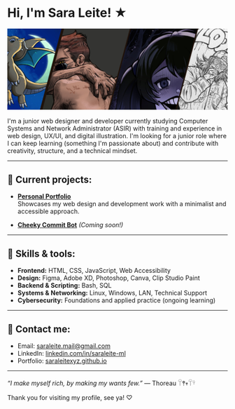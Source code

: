 # Hi, I'm Sara Leite! ★

![Banner](./saraleitexyz_banner.jpg)

I'm a junior web designer and developer currently studying Computer Systems and Network Administrator (ASIR) 
with training and experience in web design, UX/UI, and digital illustration.
I'm looking for a junior role where I can keep learning (something I'm passionate about) and contribute with creativity, structure, and a technical mindset.

---

## 📜 Current projects:

- **[Personal Portfolio](https://saraleitexyz.github.io)**  
  Showcases my web design and development work with a minimalist and accessible approach.

- **[Cheeky Commit Bot](https://github.com/saraleitexyz/cheeky_commit_bot)** 
  *(Coming soon!)*

---

## 🔌 Skills & tools:

- **Frontend:** HTML, CSS, JavaScript, Web Accessibility  
- **Design:** Figma, Adobe XD, Photoshop, Canva, Clip Studio Paint  
- **Backend & Scripting:** Bash, SQL
- **Systems & Networking:** Linux, Windows, LAN, Technical Support  
- **Cybersecurity:** Foundations and applied practice (ongoing learning)

---

## 💌 Contact me:
- Email: saraleite.mail@gmail.com  
- LinkedIn: [linkedin.com/in/saraleite-ml](https://linkedin.com/in/saraleite-ml)  
- Portfolio: [saraleitexyz.github.io](https://saraleitexyz.github.io)

---

*“I make myself rich, by making my wants few.”* — Thoreau 𓋼𖤣𖥧𓋼𓍊

Thank you for visiting my profile, see ya! ♡
